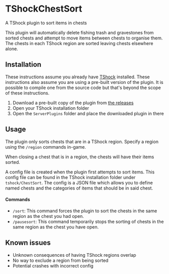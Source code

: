 # TShockChestSort
A TShock plugin to sort items in chests

This plugin will automatically delete fishing trash and gravestones from sorted chests and attempt to move items between chests to organise them.
The chests in each TShock region are sorted leaving chests elsewhere alone.


## Installation
These instructions assume you already have [TShock](https://github.com/Pryaxis/TShock) installed. 
These instructions also assume you are using a pre-built version of the plugin. 
It is possible to compile one from the source code but that's beyond the scope of these instructions.

1. Download a pre-built copy of the plugin from [the releases](https://github.com/ToxicFrazzles/TShockChestSort/releases)
2. Open your TShock installation folder
3. Open the `ServerPlugins` folder and place the downloaded plugin in there


## Usage
The plugin only sorts chests that are in a TShock region. Specify a region using the `/region` commands in-game.

When closing a chest that is in a region, the chests will have their items sorted.

A config file is created when the plugin first attempts to sort items. 
This config file can be found in the TShock installation folder under `tshock/ChestSort`.
The config is a JSON file which allows you to define named chests and the categories of items that should be in said chest.

#### Commands
* `/sort`: This command forces the plugin to sort the chests in the same region as the chest you had open.
* `/pausesort`: This command temporarily stops the sorting of chests in the same region as the chest you have open.



## Known issues
* Unknown consequences of having TShock regions overlap
* No way to exclude a region from being sorted
* Potential crashes with incorrect config